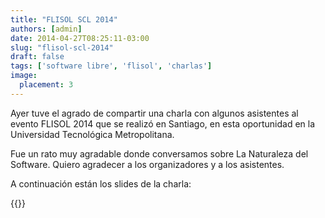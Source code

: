 ```yaml
---
title: "FLISOL SCL 2014"
authors: [admin]
date: 2014-04-27T08:25:11-03:00
slug: "flisol-scl-2014"
draft: false
tags: ['software libre', 'flisol', 'charlas']
image:
  placement: 3
---
```


Ayer tuve el agrado de compartir una charla con algunos asistentes al
evento FLISOL 2014 que se realizó en Santiago, en esta oportunidad en la
Universidad Tecnológica Metropolitana.

Fue un rato muy agradable donde conversamos sobre La Naturaleza del
Software. Quiero agradecer a los organizadores y a los asistentes.

A continuación están los slides de la charla:

{{<slideshare id="33995379">}}

